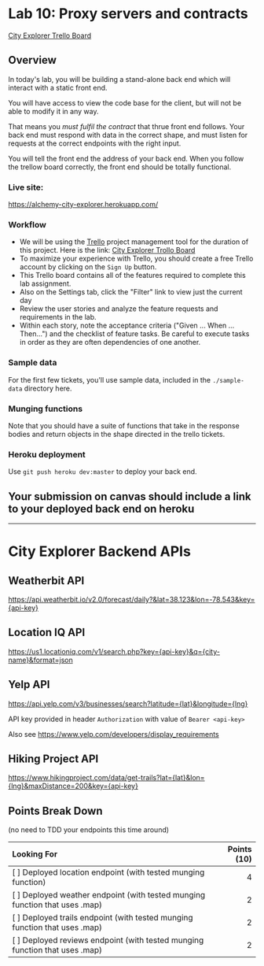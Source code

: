 # Lab 10: Proxy servers and contracts

[City Explorer Trello Board](https://trello.com/b/z7gfAN0M/city-explorer-api)

## Overview

In today's lab, you will be building a stand-alone back end which will interact with a static front end.

You will have access to view the code base for the client, but will not be able to modify it in any way.

That means you _must fulfil the contract_ that thrue front end follows. Your back end must respond with data in the correct shape, and must listen for requests at the correct endpoints with the right input.

You will tell the front end the address of your back end. When you follow the trellow board correctly, the front end should be totally functional. 

### Live site:
https://alchemy-city-explorer.herokuapp.com/

### Workflow
- We will be using the [Trello](https://trello.com/home) project management tool for the duration of this project. Here is the link: [City Explorer Trollo Board](https://trello.com/b/z7gfAN0M/city-explorer-api)
- To maximize your experience with Trello, you should create a free Trello account by clicking on the `Sign Up` button.
- This Trello board contains all of the features required to complete this lab assignment.
- Also on the Settings tab, click the "Filter" link to view just the current day
- Review the user stories and analyze the feature requests and requirements in the lab.
- Within each story, note the acceptance criteria ("Given ... When ... Then...") and the checklist of feature tasks. Be careful to execute tasks in order as they are often dependencies of one another.

### Sample data

For the first few tickets, you'll use sample data, included in the `./sample-data` directory here.
### Munging functions

Note that you should have a suite of functions that take in the response bodies and return objects in the shape directed in the trello tickets.

### Heroku deployment

Use `git push heroku dev:master` to deploy your back end.

## Your submission on canvas should include a link to your deployed back end on heroku

---
City Explorer Backend APIs
===

## Weatherbit API

https://api.weatherbit.io/v2.0/forecast/daily?&lat=38.123&lon=-78.543&key={api-key}

## Location IQ API

https://us1.locationiq.com/v1/search.php?key={api-key}&q={city-name}&format=json

## Yelp API

https://api.yelp.com/v3/businesses/search?latitude={lat}&longitude={lng}

API key provided in header `Authorization` with value of `Bearer <api-key>`

Also see https://www.yelp.com/developers/display_requirements

## Hiking Project API

https://www.hikingproject.com/data/get-trails?lat={lat}&lon={lng}&maxDistance=200&key={api-key}

## Points Break Down

(no need to TDD your endpoints this time around)

Looking For | Points (10)
:--|--:
[ ] Deployed location endpoint (with tested munging function) | 4
[ ] Deployed weather endpoint (with tested munging function that uses .map) | 2
[ ] Deployed trails endpoint (with tested munging function that uses .map) | 2
[ ] Deployed reviews endpoint (with tested munging function that uses .map) | 2